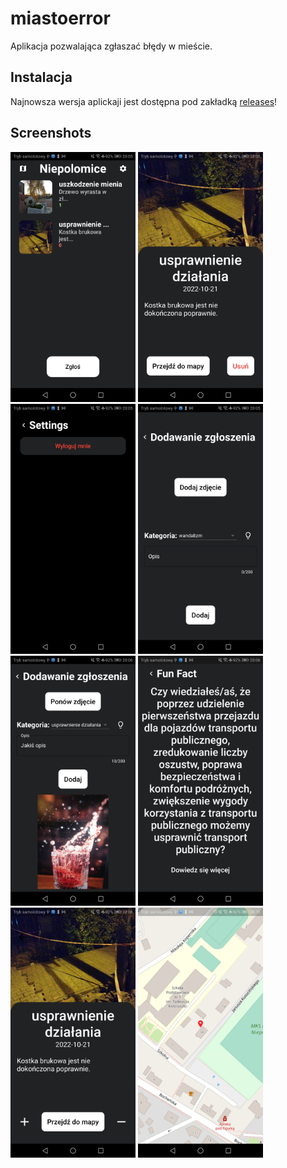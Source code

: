 # miastoerror

Aplikacja pozwalająca zgłaszać błędy w mieście.

## Instalacja

Najnowsza wersja aplickaji jest dostępna pod zakładką [releases](https://github.com/Marusiella/miastoerror/releases)!

## Screenshots

<p float="left"><img src="https://raw.githubusercontent.com/Marusiella/miastoerror/master/screenshots/1.jpg" alt="Screenshot" width="200"/>
<img src="https://raw.githubusercontent.com/Marusiella/miastoerror/master/screenshots/2.jpg" alt="Screenshot" width="200"/>
<img src="https://raw.githubusercontent.com/Marusiella/miastoerror/master/screenshots/3.jpg" alt="Screenshot" width="200"/>
<img src="https://raw.githubusercontent.com/Marusiella/miastoerror/master/screenshots/4.jpg" alt="Screenshot" width="200"/>
<img src="https://raw.githubusercontent.com/Marusiella/miastoerror/master/screenshots/5.jpg" alt="Screenshot" width="200"/>
<img src="https://raw.githubusercontent.com/Marusiella/miastoerror/master/screenshots/6.jpg" alt="Screenshot" width="200"/>
<img src="https://raw.githubusercontent.com/Marusiella/miastoerror/master/screenshots/7.jpg" alt="Screenshot" width="200"/>
<img src="https://raw.githubusercontent.com/Marusiella/miastoerror/master/screenshots/8.jpg" alt="Screenshot" width="200"/>
</p>